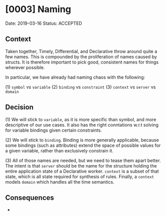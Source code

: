 # [0003] Naming

Date: 2019-03-16
Status: ACCEPTED

## Context

Taken together, Timely, Differential, and Declarative throw around
quite a few names. This is compounded by the proliferation of names
caused by structs. It is therefore important to pick good, consistent
names for things wherever possible.

In particular, we have already had naming chaos with the following:

(1) `symbol` vs `variable`
(2) `binding` vs `constraint`
(3) `context` vs `server` vs `domain`

## Decision

(1) We will stick to `variable`, as it is more specific than symbol,
and more descriptive of our use cases. It also has the right
conntations w.r.t solving for variable bindings given certain
constraints.

(2) We will stick to `binding`. Binding is more generally applicable,
because some bindings (such as attributes) extend the space of
possible values for a given variable, rather than exclusively
constrain it.

(3) All of those names are needed, but we need to tease them apart
better. The intent is that `server` should be the name for the
structure holding the entire application state of a Declarative
worker. `context` is a subset of that state, which is all state
required for synthesis of rules. Finally, a `context` models `domain`
which handles all the time semantics.

## Consequences

-
